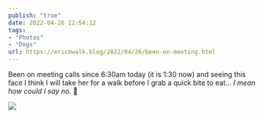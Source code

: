 ```yaml
---
publish: "true"
date: 2022-04-26 12:54:12
tags:
- "Photos"
- "Dogs"
url: https://ericmwalk.blog/2022/04/26/been-on-meeting.html
---
```

Been on meeting calls since 6:30am today (it is 1:30 now) and seeing this face I think I will take her for a walk before I grab a quick bite to eat… *I mean how could I say no.* 🐶


![](https://ericmwalk.blog/uploads/2022/42d94701d5.jpg)